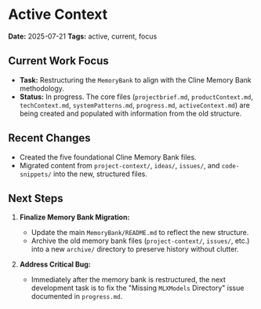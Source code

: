 # Active Context

**Date:** 2025-07-21
**Tags:** active, current, focus

## Current Work Focus

- **Task:** Restructuring the `MemoryBank` to align with the Cline Memory Bank methodology.
- **Status:** In progress. The core files (`projectbrief.md`, `productContext.md`, `techContext.md`, `systemPatterns.md`, `progress.md`, `activeContext.md`) are being created and populated with information from the old structure.

## Recent Changes

- Created the five foundational Cline Memory Bank files.
- Migrated content from `project-context/`, `ideas/`, `issues/`, and `code-snippets/` into the new, structured files.

## Next Steps

1.  **Finalize Memory Bank Migration:**
    - Update the main `MemoryBank/README.md` to reflect the new structure.
    - Archive the old memory bank files (`project-context/`, `issues/`, etc.) into a new `archive/` directory to preserve history without clutter.

2.  **Address Critical Bug:**
    - Immediately after the memory bank is restructured, the next development task is to fix the "Missing `MLXModels` Directory" issue documented in `progress.md`.
